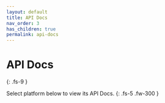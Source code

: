 ```yaml
---
layout: default
title: API Docs
nav_order: 3
has_children: true
permalink: api-docs
---
```


# API Docs
{: .fs-9 }

Select platform below to view its API Docs.
{: .fs-5 .fw-300 }
